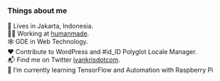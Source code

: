 ### Things about me

📍 Lives in Jakarta, Indonesia.  
🧑‍💻 Working at [humanmade](https://github.com/humanmade/).  
🕸 GDE in Web Technology.  
❤️ Contribute to WordPress and #id_ID Polyglot Locale Manager.  
📬 Find me on Twitter [ivankrisdotcom](https://twitter.com/ivankrisdotcom).  
🌱 I’m currently learning TensorFlow and Automation with Raspberry Pi

<!--
**ivankristianto/ivankristianto** is a ✨ _special_ ✨ repository because its `README.md` (this file) appears on your GitHub profile.

Here are some ideas to get you started:

- 🔭 I’m currently working on ...
- 🌱 I’m currently learning ...
- 👯 I’m looking to collaborate on ...
- 🤔 I’m looking for help with ...
- 💬 Ask me about ...
- 📫 How to reach me: ...
- 😄 Pronouns: ...
- ⚡ Fun fact: ...
-->
